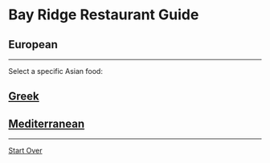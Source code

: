 # Bay Ridge Restaurant Guide
## European
---
Select a specific Asian food:
## [Greek](../european/greek.md)
## [Mediterranean](../european/mediterranean.md)
---
[Start Over](../home.md)